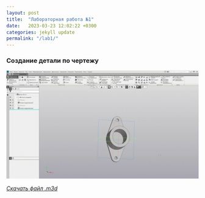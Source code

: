 ```yaml
---
layout: post
title:  "Лабораторная работа №1"
date:   2023-03-23 12:02:22 +0300
categories: jekyll update
permalink: "/lab1/"
---
```

### Создание детали по чертежу

![23.03.2023](/assets/img/23.03.2023.gif)

[*Скачать файл .m3d*](https://disk.yandex.ru/d/-1Ha1fYZk0me4A)
